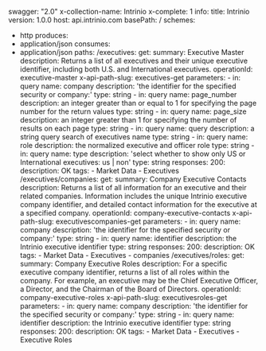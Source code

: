 swagger: "2.0"
x-collection-name: Intrinio
x-complete: 1
info:
  title: Intrinio
  version: 1.0.0
host: api.intrinio.com
basePath: /
schemes:
- http
produces:
- application/json
consumes:
- application/json
paths:
  /executives:
    get:
      summary: Executive Master
      description: Returns a list of all executives and their unique executive identifier,
        including both U.S. and International executives.
      operationId: executive-master
      x-api-path-slug: executives-get
      parameters:
      - in: query
        name: company
        description: 'the identifier for the specified security or company:'
        type: string
      - in: query
        name: page_number
        description: an integer greater than or equal to 1 for specifying the page
          number for the return values
        type: string
      - in: query
        name: page_size
        description: an integer greater than 1 for specifying the number of results
          on each page
        type: string
      - in: query
        name: query
        description: a string query search of executives name
        type: string
      - in: query
        name: role
        description: the normalized executive and officer role
        type: string
      - in: query
        name: type
        description: 'select whether to show only US or International executives:
          us | non'
        type: string
      responses:
        200:
          description: OK
      tags:
      - Market Data
      - Executives
  /executives/companies:
    get:
      summary: Company Executive Contacts
      description: Returns a list of all information for an executive and their related
        companies.  Information includes the unique Intrinio executive company identifier,
        and detailed contact information for the executive at a specified company.
      operationId: company-executive-contacts
      x-api-path-slug: executivescompanies-get
      parameters:
      - in: query
        name: company
        description: 'the identifier for the specified security or company:'
        type: string
      - in: query
        name: identifier
        description: the Intrinio executive identifier
        type: string
      responses:
        200:
          description: OK
      tags:
      - Market Data
      - Executives
      - companies
  /executives/roles:
    get:
      summary: Company Executive Roles
      description: For a specific executive company identifier, returns a list of
        all roles within the company.  For example, an executive may be the Chief
        Executive Officer, a Director, and the Chairman of the Board of Directors.
      operationId: company-executive-roles
      x-api-path-slug: executivesroles-get
      parameters:
      - in: query
        name: company
        description: 'the identifier for the specified security or company:'
        type: string
      - in: query
        name: identifier
        description: the Intrinio executive identifier
        type: string
      responses:
        200:
          description: OK
      tags:
      - Market Data
      - Executives
      - Executive Roles